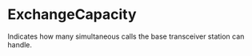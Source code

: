 ExchangeCapacity
================

Indicates how many simultaneous calls the base transceiver station can handle.
